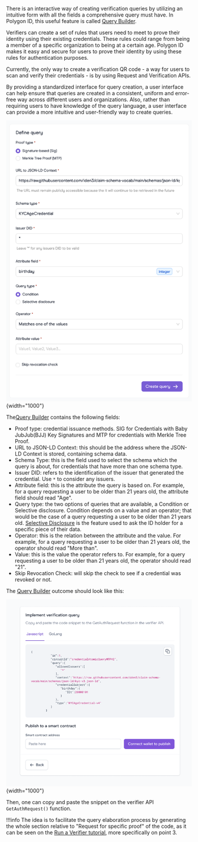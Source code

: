 
There is an interactive way of creating verification queries by utilizing an intuitive form with all the fields a comprehensive query must have. In Polygon ID, this useful feature is called [Query Builder](https://schema-builder-test.polygonid.me/query-builder).

Verifiers can create a set of rules that users need to meet to prove their identity using their existing credentials. These rules could range from being a member of a specific organization to being at a certain age. Polygon ID makes it easy and secure for users to prove their identity by using these rules for authentication purposes.

Currently, the only way to create a verification QR code - a way for users to scan and verify their credentials - is by using Request and Verification APIs.

By providing a standardized interface for query creation, a user interface can help ensure that queries are created in a consistent, uniform and error-free way across different users and organizations. Also, rather than requiring users to have knowledge of the query language, a user interface can provide a more intuitive and user-friendly way to create queries. 

![Query Builder Form](../imgs/query-builder.png){width="1000"}

The[Query Builder](https://schema-builder-test.polygonid.me/query-builder) contains the following fields:

- Proof type: credential issuance methods. SIG for Credentials with Baby JubJub(BJJ) Key Signatures and MTP for credentials with Merkle Tree Proof.
- URL to JSON-LD Context: this should be the address where the JSON-LD Context is stored, containing schema data.
- Schema Type: this is the field used to select the schema which the query is about, for credentials that have more than one schema type.
- Issuer DID: refers to the identification of the issuer that generated the credential. Use `*` to consider any issuers.
- Attribute field: this is the attribute the query is based on. For example, for a query requesting a user to be older than 21 years old, the attribute field should read "Age".
- Query type: the two options of queries that are available, a Condition or Selective disclosure. Condition depends on a value and an operator; that would be the case of a query requesting a user to be older than 21 years old. [Selective Disclosure](../verifier/features.md#selective-disclosure) is the feature used to ask the ID holder for a specific piece of their data.
- Operator: this is the relation between the attribute and the value. For example, for a query requesting a user to be older than 21 years old, the operator should read "More than".
- Value: this is the value the operator refers to. For example, for a query requesting a user to be older than 21 years old, the operator should read "21".
- Skip Revocation Check: will skip the check to see if a credential was revoked or not.

The [Query Builder](https://schema-builder-test.polygonid.me/query-builder) outcome should look like this: 

![Query Builder Form](../imgs/query-builder-outcome.png){width="1000"}

Then, one can copy and paste the snippet on the verifier API `GetAuthRequest()` function. 

!!!info
    The idea is to facilitate the query elaboration process by generating the whole section relative to "Request for specific proof" of the code, as it can be seen on the [Run a Verifier tutorial](../verifier/verification-library/verifier-set-up.md#verifier-server-setup), more specifically on point 3.
    
